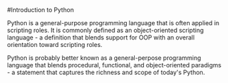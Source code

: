 #Introduction to Python

Python is a general-purpose programming language that is often applied in scripting roles. It is commonly
defined as an object-oriented scripting language - a definition that blends support for OOP with an overall
orientation toward scripting roles. 

Python is probably better known as a general-perpose programming language that blends procedural, functional,
and object-oriented paradigms - a statement that captures the richness and scope of today's Python.

